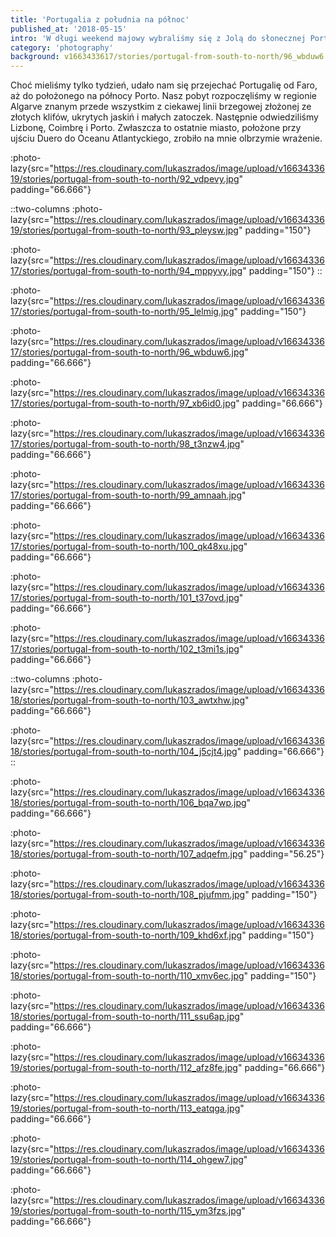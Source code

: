 ```yaml
---
title: 'Portugalia z południa na północ'
published_at: '2018-05-15'
intro: 'W długi weekend majowy wybraliśmy się z Jolą do słonecznej Portugalii. Pozwoliło nam to poznać (choć dość pobieżnie) ten piękny kraj, który od zawsze chcieliśmy zobaczyć, a do tego mieliśmy okazje odwiedzić studiujących w Lizbonie i Coimbrze znajomych. Po tym wyjeździe nie mam wątpliwości, że to jedno z najpiękniejszych miejsc jakie kiedykolwiek widziałem!'
category: 'photography'
background: v1663433617/stories/portugal-from-south-to-north/96_wbduw6.jpg
---
```


Choć mieliśmy tylko tydzień, udało nam się przejechać Portugalię od Faro, aż do położonego na północy Porto. Nasz pobyt rozpoczęliśmy w regionie Algarve znanym przede wszystkim z ciekawej linii brzegowej złożonej ze złotych klifów, ukrytych jaskiń i małych zatoczek. Następnie odwiedziliśmy Lizbonę, Coimbrę i Porto. Zwłaszcza to ostatnie miasto, położone przy ujściu Duero do Oceanu Atlantyckiego, zrobiło na mnie olbrzymie wrażenie.

:photo-lazy{src="https://res.cloudinary.com/lukaszrados/image/upload/v1663433619/stories/portugal-from-south-to-north/92_vdpevy.jpg" padding="66.666"}

::two-columns
:photo-lazy{src="https://res.cloudinary.com/lukaszrados/image/upload/v1663433619/stories/portugal-from-south-to-north/93_pleysw.jpg" padding="150"}

:photo-lazy{src="https://res.cloudinary.com/lukaszrados/image/upload/v1663433617/stories/portugal-from-south-to-north/94_mppyvy.jpg" padding="150"}
::

:photo-lazy{src="https://res.cloudinary.com/lukaszrados/image/upload/v1663433617/stories/portugal-from-south-to-north/95_lelmig.jpg" padding="150"}

:photo-lazy{src="https://res.cloudinary.com/lukaszrados/image/upload/v1663433617/stories/portugal-from-south-to-north/96_wbduw6.jpg" padding="66.666"}

:photo-lazy{src="https://res.cloudinary.com/lukaszrados/image/upload/v1663433617/stories/portugal-from-south-to-north/97_xb6id0.jpg" padding="66.666"}

:photo-lazy{src="https://res.cloudinary.com/lukaszrados/image/upload/v1663433617/stories/portugal-from-south-to-north/98_t3nzw4.jpg" padding="66.666"}

:photo-lazy{src="https://res.cloudinary.com/lukaszrados/image/upload/v1663433617/stories/portugal-from-south-to-north/99_amnaah.jpg" padding="66.666"}

:photo-lazy{src="https://res.cloudinary.com/lukaszrados/image/upload/v1663433617/stories/portugal-from-south-to-north/100_qk48xu.jpg" padding="66.666"}

:photo-lazy{src="https://res.cloudinary.com/lukaszrados/image/upload/v1663433617/stories/portugal-from-south-to-north/101_t37ovd.jpg" padding="66.666"}

:photo-lazy{src="https://res.cloudinary.com/lukaszrados/image/upload/v1663433617/stories/portugal-from-south-to-north/102_t3mi1s.jpg" padding="66.666"}

::two-columns
:photo-lazy{src="https://res.cloudinary.com/lukaszrados/image/upload/v1663433618/stories/portugal-from-south-to-north/103_awtxhw.jpg" padding="66.666"}

:photo-lazy{src="https://res.cloudinary.com/lukaszrados/image/upload/v1663433618/stories/portugal-from-south-to-north/104_j5cjt4.jpg" padding="66.666"}
::

:photo-lazy{src="https://res.cloudinary.com/lukaszrados/image/upload/v1663433618/stories/portugal-from-south-to-north/106_bqa7wp.jpg" padding="66.666"}

:photo-lazy{src="https://res.cloudinary.com/lukaszrados/image/upload/v1663433618/stories/portugal-from-south-to-north/107_adqefm.jpg" padding="56.25"}

:photo-lazy{src="https://res.cloudinary.com/lukaszrados/image/upload/v1663433618/stories/portugal-from-south-to-north/108_pjufmm.jpg" padding="150"}

:photo-lazy{src="https://res.cloudinary.com/lukaszrados/image/upload/v1663433618/stories/portugal-from-south-to-north/109_khd6xf.jpg" padding="150"}

:photo-lazy{src="https://res.cloudinary.com/lukaszrados/image/upload/v1663433618/stories/portugal-from-south-to-north/110_xmv6ec.jpg" padding="150"}

:photo-lazy{src="https://res.cloudinary.com/lukaszrados/image/upload/v1663433618/stories/portugal-from-south-to-north/111_ssu6ap.jpg" padding="66.666"}

:photo-lazy{src="https://res.cloudinary.com/lukaszrados/image/upload/v1663433619/stories/portugal-from-south-to-north/112_afz8fe.jpg" padding="66.666"}

:photo-lazy{src="https://res.cloudinary.com/lukaszrados/image/upload/v1663433619/stories/portugal-from-south-to-north/113_eatqga.jpg" padding="66.666"}

:photo-lazy{src="https://res.cloudinary.com/lukaszrados/image/upload/v1663433619/stories/portugal-from-south-to-north/114_ohgew7.jpg" padding="66.666"}

:photo-lazy{src="https://res.cloudinary.com/lukaszrados/image/upload/v1663433619/stories/portugal-from-south-to-north/115_ym3fzs.jpg" padding="66.666"}
